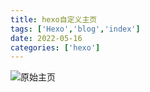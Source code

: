 ```yaml
---
title: hexo自定义主页
tags: ['Hexo','blog','index']
date: 2022-05-16
categories: ['hexo']
---
```

![原始主页](https://s2.loli.net/2022/05/16/IjPfv6oeQ1Dmznr.png)